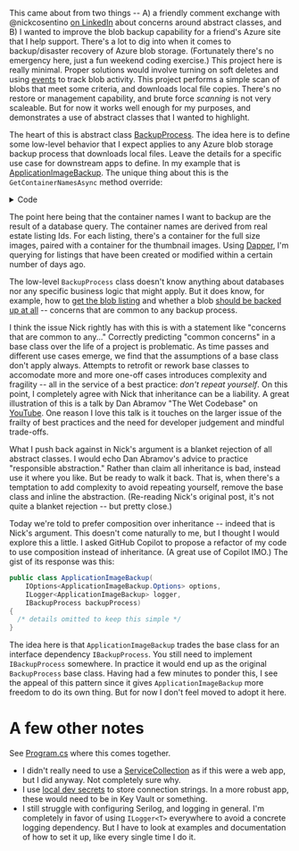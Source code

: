 This came about from two things -- A) a friendly comment exchange with @nickcosentino [on LinkedIn](https://www.linkedin.com/posts/nickcosentino_csharp-dotnet-oop-activity-7280100552305221632-h_t9?utm_source=share&utm_medium=member_desktop) about concerns around abstract classes, and B) I wanted to improve the blob backup capability for a friend's Azure site that I help support. There's a lot to dig into when it comes to backup/disaster recovery of Azure blob storage. (Fortunately there's no emergency here, just a fun weekend coding exercise.) This project here is really minimal. Proper solutions would involve turning on soft deletes and using [events](https://learn.microsoft.com/en-us/azure/storage/blobs/storage-blob-event-overview) to track blob activity. This project performs a simple scan of blobs that meet some criteria, and downloads local file copies. There's no restore or management capability, and brute force _scanning_ is not very scaleable. But for now it works well enough for my purposes, and demonstrates a use of abstract classes that I wanted to highlight.

The heart of this is abstract class [BackupProcess](https://github.com/adamfoneil/BlobBackup/blob/master/Abstractions/BackupProcess.cs). The idea here is to define some low-level behavior that I expect applies to any Azure blob storage backup process that downloads local files. Leave the details for a specific use case for downstream apps to define. In my example that is [ApplicationImageBackup](https://github.com/adamfoneil/BlobBackup/blob/master/ConsoleApp/ApplicationImageBackup.cs). The unique thing about this is the `GetContainerNamesAsync` method override:

<details>
  <summary>Code</summary>

  ```csharp
protected override async Task<string[]> GetContainerNamesAsync()
{
    using var cn = new SqlConnection(_options.DatabaseConnectionString);

    var results = await cn.QueryAsync<int>(
        @"SELECT 
            [Id]
        FROM 
            [dbo].[Listing]
        WHERE
            DATEDIFF(d, COALESCE([DateModified], [DateCreated]), getdate()) <= @daysBack", new { daysBack = _options.DaysBack });

    return results.SelectMany(id => new string[] { $"listing-{id}", $"listing-{id}-thumb" }).ToArray();
```
</details>

The point here being that the container names I want to backup are the result of a database query. The container names are derived from real estate listing Ids. For each listing, there's a container for the full size images, paired with a container for the thumbnail images. Using [Dapper](https://github.com/DapperLib/Dapper), I'm querying for listings that have been created or modified within a certain number of days ago.

The low-level `BackupProcess` class doesn't know anything about databases nor any specific business logic that might apply. But it does know, for example, how to [get the blob listing](https://github.com/adamfoneil/BlobBackup/blob/master/Abstractions/BackupProcess.cs#L34) and whether a blob [should be backed up at all](https://github.com/adamfoneil/BlobBackup/blob/master/Abstractions/BackupProcess.cs#L38)
 -- concerns that are common to any backup process.
 
I think the issue Nick rightly has with this is with a statement like "concerns that are common to any..." Correctly predicting "common concerns" in a base class over the life of a project is problematic. As time passes and different use cases emerge, we find that the assumptions of a base class don't apply always. Attempts to retrofit or rework base classes to accomodate more and more one-off cases introduces complexity and fragility -- all in the service of a best practice: _don't repeat yourself_. On this point, I completely agree with Nick that inheritance can be a liability. A great illustration of this is a talk by Dan Abramov "The Wet Codebase" on [YouTube](https://youtu.be/17KCHwOwgms?si=17jMC8X3qxiBZrcB). One reason I love this talk is it touches on the larger issue of the frailty of best practices and the need for developer judgement and mindful trade-offs.

What I push back against in Nick's argument is a blanket rejection of all abstract classes. I would echo Dan Abramov's advice to practice "responsible abstraction." Rather than claim all inheritance is bad, instead use it where you like. But be ready to walk it back. That is, when there's a temptation to add complexity to avoid repeating yourself, remove the base class and inline the abstraction. (Re-reading Nick's original post, it's not quite a blanket rejection -- but pretty close.)

Today we're told to prefer composition over inheritance -- indeed that is Nick's argument. This doesn't come naturally to me, but I thought I would explore this a little. I asked GitHub Copilot to propose a refactor of my code to use composition instead of inheritance. (A great use of Copilot IMO.) The gist of its response was this:

```csharp
public class ApplicationImageBackup(
    IOptions<ApplicationImageBackup.Options> options,
    ILogger<ApplicationImageBackup> logger,
    IBackupProcess backupProcess)
{
  /* details omitted to keep this simple */
}
```
The idea here is that `ApplicationImageBackup` trades the base class for an interface dependency `IBackupProcess`. You still need to implement `IBackupProcess` somewhere. In practice it would end up as the original `BackupProcess` base class. Having had a few minutes to ponder this, I see the appeal of this pattern since it gives `ApplicationImageBackup` more freedom to do its own thing. But for now I don't feel moved to adopt it here.

# A few other notes
See [Program.cs](https://github.com/adamfoneil/BlobBackup/blob/master/ConsoleApp/Program.cs) where this comes together.
- I didn't really need to use a [ServiceCollection](https://github.com/adamfoneil/BlobBackup/blob/master/ConsoleApp/Program.cs#L21) as if this were a web app, but I did anyway. Not completely sure why.
- I use [local dev secrets](https://github.com/adamfoneil/BlobBackup/blob/master/ConsoleApp/Program.cs#L9) to store connection strings. In a more robust app, these would need to be in Key Vault or something.
- I still struggle with configuring Serilog, and logging in general. I'm completely in favor of using `ILogger<T>` everywhere to avoid a concrete logging dependency. But I have to look at examples and documentation of how to set it up, like every single time I do it.
